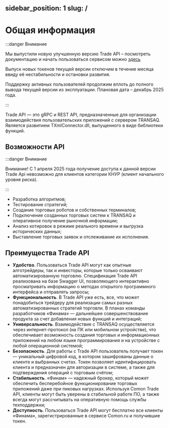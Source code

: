 sidebar_position: 1
slug: /
---

# Общая информация

:::danger Внимание

Мы выпустили новую улучшенную версию Trade API – посмотреть документацию и начать пользоваться сервисом можно [здесь](https://tradeapi.finam.ru/)

Выпуск новых токенов текущей версии отключим в течение месяца ввиду её нестабильности и остановки развития.

Поддержку активных пользователей продолжим вплоть до полного вывода текущей версии из эксплуатации. Плановая дата – декабрь 2025 года.

:::

Trade API — это gRPC и REST API, предназначенные для организации взаимодействия пользовательских приложений с сервером TRANSAQ. Является развитием TXmlConnector.dll, выпущенного в виде библиотеки функций.

## Возможности API

:::danger Внимание

Внимание! С 1 апреля 2025 года получение доступа  к  данной версии Trade Api  невозможно для клиентов категории КНУР (клиент начального уровня риска).

:::

- Разработка алгоритмов;
- Тестирование стратегий;
- Создание торговых роботов и собственных терминалов;
- Подключение созданных торговых систем к TRANSAQ и оперативное получение рыночной информации;
- Анализ котировок в режиме реального времени и выгрузка исторических данных;
- Выставление торговых заявок и отслеживание их исполнения.

## Преимущества Trade API

- **Удобство**. Пользоваться Trade API могут как опытные алготрейдеры, так и инвесторы, которые только осваивают автоматизированную торговлю. Спецификация Trade API реализована на базе Swagger UI, позволяющего интерактивно просматривать информацию о методах открытого программного интерфейса и отправлять запросы;
- **Функциональность**. В Trade API уже есть, все, что может понадобиться трейдеру для реализации самых разных автоматизированных стратегий торговли. В планах команды разработчиков «Финама» — дальнейшее совершенствование продукта за счет добавления новых функций и интеграций;
- **Универсальность**. Взаимодействие с TRANSAQ осуществляется через интернет-протокол (на ПК или мобильном устройстве), что обеспечивает возможность создания торговых и информационных приложений на любом языке программирования и на устройстве с любой операционной системой;
- **Безопасность**. Для работы с Trade API пользователь получает токен — уникальный цифровой код, в котором зашифрованы данные о клиенте и выбранных счетах. Токен позволяет идентифицировать клиента и предназначен для авторизации в системе, а также для подтверждения операций с торговым счётом;
- **Стабильность**. «Финам» — надежный брокер, который может обеспечить бесперебойное функционирование торговых приложений даже при пиковых нагрузках. Используя Сomon Trade API, клиенты могут быть уверены в стабильной работе ПО, а также всегда могут рассчитывать на оперативную помощь службы техподдержки;
- **Доступность**. Пользоваться Trade API могут бесплатно все клиенты «Финама», зарегистрированные в сервисе Comon.ru и получившие токен.